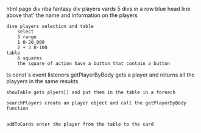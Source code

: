 html page
    div nba fantasy
    div players vards
        5 divs in a row 
        blue head line 
        above that' the name and information on the players

    dive players selection and table
        select
        3 range 
        1 0-20_000
        2 + 3 0-100
    table
        6 squares
        the square of action have a button that contain a button 


ts
    const`s
    event listeners
    getPlayerByBody gets a player and returns all the playyers in the same resukts

    showTable gets plyers[] and put them in the table in a foreach

    searchPlayers create an player object and call the getPlayerByBody function


    addToCards enter the player from the table to the card
